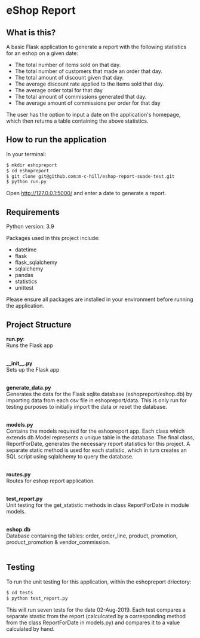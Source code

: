 eShop Report
==============================

What is this?
-------------
A basic Flask application to generate a report with the following statistics for an eshop on a given date:

* The total number of items sold on that day.
* The total number of customers that made an order that day.
* The total amount of discount given that day.
* The average discount rate applied to the items sold that day.
* The average order total for that day
* The total amount of commissions generated that day.
* The average amount of commissions per order for that day

The user has the option to input a date on the application's homepage, which then returns a table containing the above statistics.

How to run the application
--------------------------
In your terminal:

```sh
$ mkdir eshopreport
$ cd eshopreport
$ git clone git@github.com:m-c-hill/eshop-report-suade-test.git
$ python run.py
```

Open http://127.0.0.1:5000/ and enter a date to generate a report.

Requirements
------------
Python version: 3.9

Packages used in this project include:
* datetime
* flask
* flask_sqlalchemy
* sqlalchemy
* pandas
* statistics
* unittest

Please ensure all packages are installed in your environment before running the application.

Project Structure
-----------------
**run.py**:<br />
Runs the Flask app<br /><br />

**\_\_init\_\_.py**<br />
Sets up the Flask app<br /><br />

**generate_data.py**<br />
Generates the data for the Flask sqlite database (eshopreport/eshop.db) by importing data from each csv file in eshopreport/data. This is only run for testing purposes to initially import the data or reset the database.<br /><br />

**models.py**<br />
Contains the models required for the eshopreport app. Each class which extends db.Model represents a unique table in the database. 
The final class, ReportForDate, generates the necessary report statistics for this project. A separate static method is used for each statistic, which in turn creates an SQL script using sqlalchemy to query the database.<br /><br />

**routes.py**<br />
Routes for eshop report application.<br /><br />

**test_report.py**<br />
Unit testing for the get_statistic methods in class ReportForDate in module models.<br /><br />

**eshop.db**<br />
Database containing the tables: order, order_line, product, promotion, product_promotion & vendor_commission.<br /><br />


Testing
-------
To run the unit testing for this application, within the eshopreport driectory:

```sh
$ cd tests
$ python test_report.py
```

This will run seven tests for the date 02-Aug-2019. Each test compares a separate stastic from the report (calculcated by a corresponding method from the class ReportForDate in models.py) and compares it to a value calculated by hand.
